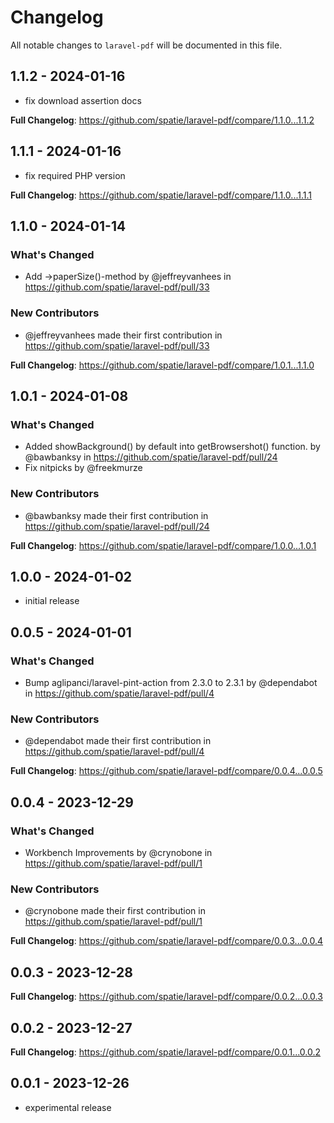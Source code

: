 # Changelog

All notable changes to `laravel-pdf` will be documented in this file.

## 1.1.2 - 2024-01-16

- fix download assertion docs

**Full Changelog**: https://github.com/spatie/laravel-pdf/compare/1.1.0...1.1.2

## 1.1.1 - 2024-01-16

- fix required PHP version

**Full Changelog**: https://github.com/spatie/laravel-pdf/compare/1.1.0...1.1.1

## 1.1.0 - 2024-01-14

### What's Changed

* Add ->paperSize()-method by @jeffreyvanhees in https://github.com/spatie/laravel-pdf/pull/33

### New Contributors

* @jeffreyvanhees made their first contribution in https://github.com/spatie/laravel-pdf/pull/33

**Full Changelog**: https://github.com/spatie/laravel-pdf/compare/1.0.1...1.1.0

## 1.0.1 - 2024-01-08

### What's Changed

* Added showBackground() by default into getBrowsershot() function.  by @bawbanksy in https://github.com/spatie/laravel-pdf/pull/24
* Fix nitpicks by @freekmurze

### New Contributors

* @bawbanksy made their first contribution in https://github.com/spatie/laravel-pdf/pull/24

**Full Changelog**: https://github.com/spatie/laravel-pdf/compare/1.0.0...1.0.1

## 1.0.0 - 2024-01-02

- initial release

## 0.0.5 - 2024-01-01

### What's Changed

* Bump aglipanci/laravel-pint-action from 2.3.0 to 2.3.1 by @dependabot in https://github.com/spatie/laravel-pdf/pull/4

### New Contributors

* @dependabot made their first contribution in https://github.com/spatie/laravel-pdf/pull/4

**Full Changelog**: https://github.com/spatie/laravel-pdf/compare/0.0.4...0.0.5

## 0.0.4 - 2023-12-29

### What's Changed

* Workbench Improvements by @crynobone in https://github.com/spatie/laravel-pdf/pull/1

### New Contributors

* @crynobone made their first contribution in https://github.com/spatie/laravel-pdf/pull/1

**Full Changelog**: https://github.com/spatie/laravel-pdf/compare/0.0.3...0.0.4

## 0.0.3 - 2023-12-28

**Full Changelog**: https://github.com/spatie/laravel-pdf/compare/0.0.2...0.0.3

## 0.0.2 - 2023-12-27

**Full Changelog**: https://github.com/spatie/laravel-pdf/compare/0.0.1...0.0.2

## 0.0.1 - 2023-12-26

- experimental release
